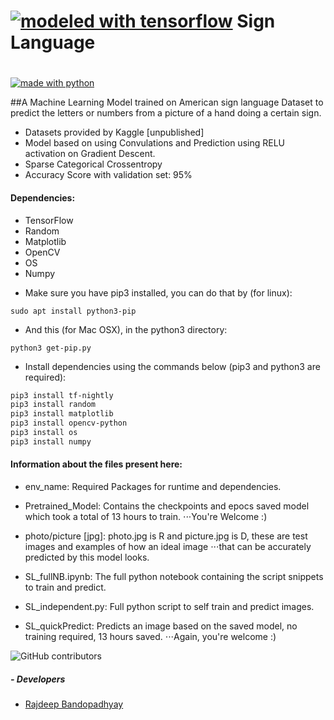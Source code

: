 #                 [![modeled with tensorflow](https://drive.google.com/uc?authuser=0&id=1Vfwy9Cb3KF_ATWPIeifcP_L286EUf0_3&export=download)](https://www.tensorflow.org/) Sign Language

#                  

[![made with python](https://forthebadge.com/images/badges/made-with-python.svg)](https://www.python.org)



##A Machine Learning Model trained on American sign language Dataset to predict the letters or numbers from a picture of a hand doing a certain sign.



- Datasets provided by Kaggle [unpublished]
- Model based on using Convulations and Prediction using RELU activation on Gradient Descent.
- Sparse Categorical Crossentropy
- Accuracy Score with validation set: 95%

#### Dependencies: 
- TensorFlow
- Random
- Matplotlib
- OpenCV
- OS
- Numpy

* Make sure you have pip3 installed, you can do that by (for linux):
```
sudo apt install python3-pip
```

* And this (for Mac OSX), in the python3 directory:
```
python3 get-pip.py
```

* Install dependencies using the commands below (pip3 and python3 are required):

```bash
pip3 install tf-nightly
pip3 install random
pip3 install matplotlib
pip3 install opencv-python
pip3 install os
pip3 install numpy
```

#### Information about the files present here:

- env_name: Required Packages for runtime and dependencies.

- Pretrained_Model: Contains the checkpoints and epocs saved model which took a total of 13 hours to train. 
⋅⋅⋅You're Welcome :)

- photo/picture [jpg]: photo.jpg is R and picture.jpg is D, these are test images and examples of how an ideal image ⋅⋅⋅that can be accurately predicted by this model looks.

- SL_fullNB.ipynb: The full python notebook containing the script snippets to train and predict.

- SL_independent.py: Full python script to self train and predict images.

- SL_quickPredict: Predicts an image based on the saved model, no training required, 13 hours saved. 
⋅⋅⋅Again, you're welcome :) 



![GitHub contributors](https://img.shields.io/github/contributors/mareep-raljodid/SignLanguage_ML?style=for-the-badge)

##### - Developers
- [Rajdeep Bandopadhyay](https://github.com/mareep-raljodid)
